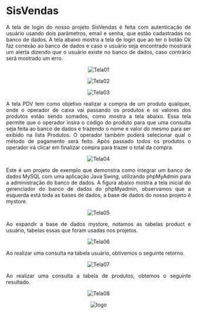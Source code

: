 # SisVendas

<div align="justify">
 
<h>A tela de login do nosso projeto SisVendas é feita com autenticação de usuário usando dois parâmetros, email e senha, que estão cadastradas no banco de dados. A tela abaixo mostra a tela de login que ao ter o botão Ok faz conexão ao banco de dados e caso o usuário seja encontrado mostrará um alerta dizendo que o usuário existe no banco de dados, caso contrário será mostrado um erro.</h>

</div>

<div align="center">

 ![Tela01](src/imagens/Tela01.png)
  
</div>

<div align="center">

 ![Tela02](src/imagens/Tela02.png)
  
</div>

<div align="center">

 ![Tela03](src/imagens/Tela03.png)
  
</div>

<div align="justify">
A tela PDV tem como objetivo realizar a compra de um produto qualquer, onde o operador de caixa vai passando os produtos e os valores dos produtos estão sendo somados, como mostra a tela abaixo. Essa tela permite que o operador insira o código do produto para que uma consulta seja feita ao banco de dados e trazendo o nome e valor do mesmo para ser exibido na lista Produtos. O operador também poderá selecionar qual o método de pagamento será feito. Após passado todos os produtos o operador irá clicar em finalizar compra para trazer o total da compra.
 
</div>

<div align="center">

 ![Tela04](src/imagens/Tela04.png)
  
</div>

<div align="justify">
 Este é um projeto de exemplo que demonstra como integrar um banco de dados MySQL com uma aplicação Java Swing, utilizando phpMyAdmin para a administração do banco de dados. A figura abaixo mostra a tela inicial do gerenciador do banco de dados do phpMyadmin, observamos que a esquerda está toda as bases de dados, a base de dados do nosso projeto é mystore.
</div>

<div align="center">

 ![Tela05](src/imagens/Tela05.png)
  
</div>

<div align="justify">
 
 Ao expandir a base de dados mystore, notamos as tabelas product e usuário, tabelas essas que foram usadas nos projetos.
</div>

<div align="center">

 ![Tela06](src/imagens/Tela06.png)
  
</div>

<div align="justify">

Ao realizar uma consulta na tabela usuário, obtivemos o seguinte retorno.
 
</div>

<div align="center">

 ![Tela07](src/imagens/Tela07.png)
  
</div>

<div align="justify">
 
Ao realizar uma consulta a tabela de produtos, obtemos o seguinte resultado.
 
</div>

<div align="center">

 ![Tela08](src/imagens/Tela08.png)
  
</div>

<div align="center">

![logo](./doc/icon.png)

</div>
